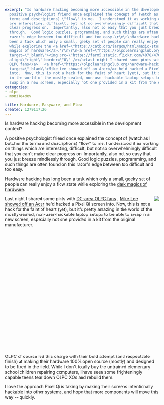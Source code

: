 ```yaml
---
excerpt: "Is hardware hacking becoming more accessible in the development context?\r\n\r\nA
  positive psychologist friend once explained the concept of (watch as I butcher the
  terms and descriptions) \"flow\" to me.  I understood it as working on things which
  are interesting, difficult, but not so overwhelmingly difficult that you can't make
  clear progress on.  Importantly, also not so easy that you just breeze mindlessly
  through.  Good logic puzzles, programming, and such things are often found on this
  razor's edge between too difficult and too easy.\r\n\r\nHardware hacking has long
  been a task which only a small, geeky set of people can really enjoy a flow state
  while exploring the <a href=\"https://catb.org/jargon/html/magic-story.html\" target=\"_blank\">dark
  magics of hardware</a>.\r\n\r\n<a href=\"https://olpclearningclub.org/hardware-hacking/the-new-pixel-qi-n-me/\"
  target=\"_blank\"><img src=\"https://farm5.static.flickr.com/4078/4765100172_0384e2eeba_m.jpg\"
  align=\"right\" border=\"0\" /></a>Last night I shared some pints with <a href=\"https://www.olpcnews.com/use_cases/community/olpc_hardware_orgy_tonight_in.html\">DC-area
  OLPC fans</a> , <a href=\"https://olpclearningclub.org/hardware-hacking/the-new-pixel-qi-n-me/\"
  target=\"_blank\">Mike Lee showed off an Acer</a> he'd hacked a Pixel Qi screen
  into.  Now, this is not a hack for the faint of heart (yet), but it's pretty amazing
  in the world of the mostly-sealed, non-user-hackable laptop setups to be able to
  swap in a new screen, especially not one provided in a kit from the original manufacturer.\r\n\r"
categories:
- olpc
- mobile4dev

title: Hardware, Easyware, and Flow
created: 1279117126
---
```

Is hardware hacking becoming more accessible in the development context?

A positive psychologist friend once explained the concept of (watch as I butcher the terms and descriptions) "flow" to me.  I understood it as working on things which are interesting, difficult, but not so overwhelmingly difficult that you can't make clear progress on.  Importantly, also not so easy that you just breeze mindlessly through.  Good logic puzzles, programming, and such things are often found on this razor's edge between too difficult and too easy.

Hardware hacking has long been a task which only a small, geeky set of people can really enjoy a flow state while exploring the <a href="https://catb.org/jargon/html/magic-story.html" target="_blank">dark magics of hardware</a>.

<a href="https://olpclearningclub.org/hardware-hacking/the-new-pixel-qi-n-me/" target="_blank"><img src="https://farm5.static.flickr.com/4078/4765100172_0384e2eeba_m.jpg" align="right" border="0" /></a>Last night I shared some pints with <a href="https://www.olpcnews.com/use_cases/community/olpc_hardware_orgy_tonight_in.html">DC-area OLPC fans</a> , <a href="https://olpclearningclub.org/hardware-hacking/the-new-pixel-qi-n-me/" target="_blank">Mike Lee showed off an Acer</a> he'd hacked a Pixel Qi screen into.  Now, this is not a hack for the faint of heart (yet), but it's pretty amazing in the world of the mostly-sealed, non-user-hackable laptop setups to be able to swap in a new screen, especially not one provided in a kit from the original manufacturer.

<object width="640" height="385"><param name="movie" value="https://www.youtube.com/v/tvqfvEWtoNo&color1=0xb1b1b1&color2=0xd0d0d0&hl=en_US&feature=player_embedded&fs=1"></param><param name="allowFullScreen" value="true"></param><param name="allowScriptAccess" value="always"></param><embed src="https://www.youtube.com/v/tvqfvEWtoNo&color1=0xb1b1b1&color2=0xd0d0d0&hl=en_US&feature=player_embedded&fs=1" type="application/x-shockwave-flash" allowfullscreen="true" allowScriptAccess="always" width="640" height="385"></embed></object>

OLPC of course led this charge with their bold attempt (and respectable finish) at making their hardware 100% open source (mostly) and designed to be fixed in the field.  While I don't totally buy the untrained elementary school children repairing computers, I have seen some frighteningly capable teens tear down OLPC XOs and rebuild them.

I love the approach Pixel Qi is taking by making their screens intentionally hackable into other systems, and hope that more components will move this way -- quickly.

